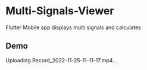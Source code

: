 # Multi-Signals-Viewer
Flutter Mobile app displays multi signals and calculates

## Demo
Uploading Record_2022-11-25-11-11-17.mp4…


